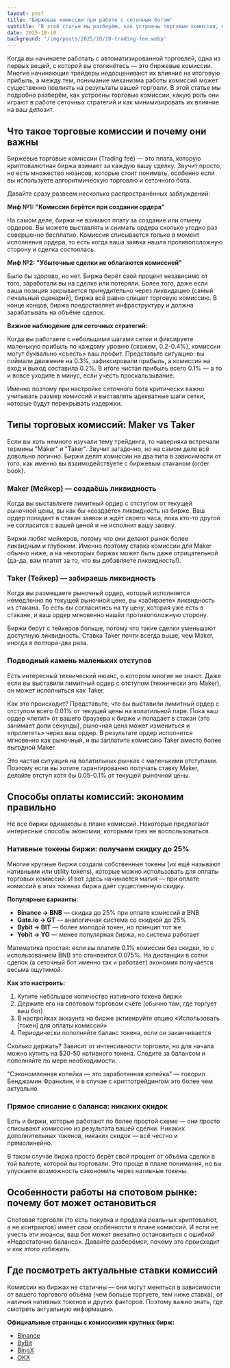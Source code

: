 ```yaml
---
layout: post
title: "Биржевые комиссии при работе с сеточным ботом"
subtitle: "В этой статье мы разберём, как устроены торговые комиссии, какую роль они играют и как минимизировать их влияние"
date: 2025-10-10
background: '/img/posts/2025/10/10-trading-fee.webp'
---
```


<!--{
    "url": "https://help.veles.finance/ru/%d0%b1%d0%b8%d1%80%d0%b6%d0%b5%d0%b2%d1%8b%d0%b5-%d0%ba%d0%be%d0%bc%d0%b8%d1%81%d1%81%d0%b8%d0%b8-%d0%b7%d0%b0-%d1%81%d0%b4%d0%b5%d0%bb%d0%ba%d0%b8/",
    "title": "Биржевые комиссии за сделки — Veles Help Center"
}-->

Когда вы начинаете работать с автоматизированной торговлей, одна из первых вещей, с которой вы столкнётесь — это биржевые комиссии. Многие начинающие трейдеры недооценивают их влияние на итоговую прибыль, а между тем, понимание механизма работы комиссий может существенно повлиять на результаты вашей торговли. В этой статье мы подробно разберём, как устроены торговые комиссии, какую роль они играют в работе сеточных стратегий и как минимизировать их влияние на ваш депозит.

## Что такое торговые комиссии и почему они важны

Биржевые торговые комиссии (Trading fee) — это плата, которую криптовалютная биржа взимает за каждую вашу сделку. Звучит просто, но есть множество нюансов, которые стоит понимать, особенно если вы используете алгоритмическую торговлю и сеточного бота.

Давайте сразу развеем несколько распространённых заблуждений:

**Миф №1: "Комиссия берётся при создании ордера"**

На самом деле, биржи не взимают плату за создание или отмену ордеров. Вы можете выставлять и снимать ордера сколько угодно раз совершенно бесплатно. Комиссия списывается только в момент исполнения ордера, то есть когда ваша заявка нашла противоположную сторону и сделка состоялась.

**Миф №2: "Убыточные сделки не облагаются комиссией"**

Было бы здорово, но нет. Биржа берёт свой процент независимо от того, заработали вы на сделке или потеряли. Более того, даже если ваша позиция закрывается принудительно через ликвидацию (самый печальный сценарий), биржа всё равно спишет торговую комиссию. В конце концов, биржа предоставляет инфраструктуру и должна зарабатывать на объёме сделок.

**Важное наблюдение для сеточных стратегий:**

Когда вы работаете с небольшими шагами сетки и фиксируете маленькую прибыль по каждому уровню (скажем, 0.2-0.4%), комиссии могут буквально «съесть» ваш профит. Представьте ситуацию: вы поймали движение на 0.3%, зафиксировали прибыль, а комиссия на вход и выход составила 0.2%. В итоге чистая прибыль всего 0.1% — а то и вовсе уходите в минус, если учесть проскальзывание.

Именно поэтому при настройке сеточного бота критически важно учитывать размер комиссий и выставлять адекватные шаги сетки, которые будут перекрывать издержки.

## Типы торговых комиссий: Maker vs Taker

Если вы хоть немного изучали тему трейдинга, то наверняка встречали термины "Maker" и "Taker". Звучит загадочно, но на самом деле всё довольно логично. Биржи делят комиссии на два типа в зависимости от того, как именно вы взаимодействуете с биржевым стаканом (order book).

### Maker (Мейкер) — создаёшь ликвидность

Когда вы выставляете лимитный ордер с отступом от текущей рыночной цены, вы как бы «создаёте» ликвидность на бирже. Ваш ордер попадает в стакан заявок и ждёт своего часа, пока кто-то другой не согласится с вашей ценой и не исполнит вашу заявку.

Биржи любят мейкеров, потому что они делают рынок более ликвидным и глубоким. Именно поэтому ставка комиссии для Maker обычно ниже, а на некоторых биржах может быть даже отрицательной (да-да, вам платят за то, что вы добавляете ликвидность!).

### Taker (Тейкер) — забираешь ликвидность

Когда вы размещаете рыночный ордер, который исполняется немедленно по текущей рыночной цене, вы «забираете» ликвидность из стакана. То есть вы согласились на ту цену, которая уже есть в стакане, и ваш ордер мгновенно нашёл противоположную сторону.

Биржи берут с тейкеров больше, потому что такие сделки уменьшают доступную ликвидность. Ставка Taker почти всегда выше, чем Maker, иногда в полтора-два раза.

### Подводный камень маленьких отступов

Есть интересный технический нюанс, о котором многие не знают. Даже если вы выставили лимитный ордер с отступом (технически это Maker), он может исполниться как Taker.

Как это происходит? Представьте, что вы выставили лимитный ордер с отступом всего 0.01% от текущей цены на волатильной паре. Пока ваш ордер «летит» от вашего браузера к бирже и попадает в стакан (это занимает доли секунды), рыночная цена может измениться и «пролететь» через ваш ордер. В результате ордер исполнится мгновенно как рыночный, и вы заплатите комиссию Taker вместо более выгодной Maker.

Это частая ситуация на волатильных рынках с маленькими отступами. Поэтому если вы хотите гарантированно получать ставку Maker, делайте отступ хотя бы 0.05-0.1% от текущей рыночной цены.

<!-- ## Какие типы ордеров использует Craft Trade Bot -->

<!-- Понимание того, какие ордера использует ваш бот, поможет вам правильно оценить издержки на комиссии и оптимизировать настройки стратегии. -->

<!-- ### Лимитные ордера (комиссия Maker) -->

<!-- Это основа работы любого сеточного бота. Лимитные ордера выставляются с отступом от текущей цены и ждут, пока рынок до них дойдёт. Благодаря этому вы платите меньшую комиссию и можете размещать заявки на более выгодных для себя уровнях. -->

<!-- **Craft Trade Bot использует лимитные ордера для:** -->

<!-- - **Уровней торговой сетки** — главная фишка сеточной торговли. Бот расставляет сетку из лимитных ордеров выше и ниже текущей цены, создавая «ловушки» для рыночных колебаний -->
<!-- - **Ордеров тейк-профита** — когда вы фиксируете прибыль с процентным отступом от цены входа -->
<!-- - **Мультитейков** — если вы используете множественные уровни фиксации прибыли, каждый из них выставляется как лимитный ордер -->

<!-- Преимущество лимитных ордеров в том, что вы контролируете цену исполнения и платите минимальную комиссию. Недостаток — нет гарантии, что ордер исполнится, если цена не дойдёт до вашего уровня. -->

<!-- ### Рыночные ордера (комиссия Taker) -->

<!-- Рыночные ордера используются тогда, когда скорость важнее цены. Вы говорите бирже: «Купи/продай прямо сейчас по текущей рыночной цене, мне неважно какой». Такие ордера исполняются мгновенно, но вы платите более высокую комиссию и можете словить проскальзывание на волатильном рынке. -->

<!-- **Craft Trade Bot использует рыночные ордера для:** -->

<!-- - **Экстренного закрытия позиции** — когда вы вручную останавливаете бота или выставили отступ = 0 -->
<!-- - **Стоп-лосс ордеров** — защита от больших убытков должна срабатывать мгновенно -->
<!-- - **Переноса стоп-лосса в безубыток** — когда позиция достигла определённого профита и вы защищаете накопленную прибыль -->
<!-- - **Закрытия по сигналу индикатора** — если стратегия предполагает выход по техническому сигналу, это делается рыночным ордером для гарантии исполнения -->

<!-- Рыночные ордера — это ваша «красная кнопка». Их не должно быть много, но когда они нужны, они должны срабатывать безотказно. -->

## Способы оплаты комиссий: экономим правильно

Не все биржи одинаковы в плане комиссий. Некоторые предлагают интересные способы экономии, которыми грех не воспользоваться.

### Нативные токены биржи: получаем скидку до 25%

Многие крупные биржи создали собственные токены (их ещё называют нативными или utility tokens), которые можно использовать для оплаты торговых комиссий. И вот здесь начинается магия — при оплате комиссий в этих токенах биржа даёт существенную скидку.

**Популярные варианты:**

- **Binance → BNB** — скидка до 25% при оплате комиссий в BNB
- **Gate.io → GT** — аналогичная система со скидкой до 25%
- **Bybit → BIT** — более молодой токен, но принцип тот же
- **Yobit → YO** — менее популярная биржа, но система работает

Математика простая: если вы платите 0.1% комиссии без скидки, то с использованием BNB это становится 0.075%. На дистанции в сотни сделок (а сеточный бот именно так и работает) экономия получается весьма ощутимой.

**Как это настроить:**

1. Купите небольшое количество нативного токена биржи
2. Держите его на спотовом торговом счёте (обычно там, где торгует ваш бот)
3. В настройках аккаунта на бирже активируйте опцию «Использовать [токен] для оплаты комиссий»
4. Периодически пополняйте баланс токена, если он заканчивается

Сколько держать? Зависит от интенсивности торговли, но для начала можно купить на $20-50 нативного токена. Следите за балансом и пополняйте по мере необходимости.

"Сэкономленная копейка — это заработанная копейка" — говорил Бенджамин Франклин, и в случае с криптотрейдингом это более чем актуально.

### Прямое списание с баланса: никаких скидок

Есть и биржи, которые работают по более простой схеме — они просто списывают комиссию из результата вашей сделки. Никаких дополнительных токенов, никаких скидок — всё честно и прямолинейно.

В таком случае биржа просто берёт свой процент от объёма сделки в той валюте, которой вы торговали. Это проще в плане понимания, но вы упускаете возможность сэкономить через нативные токены.

## Особенности работы на спотовом рынке: почему бот может остановиться

Спотовая торговля (то есть покупка и продажа реальных криптовалют, а не контрактов) имеет свои особенности в плане комиссий. И если не учесть эти нюансы, ваш бот может внезапно остановиться с ошибкой «Недостаточно баланса». Давайте разберёмся, почему это происходит и как этого избежать.

<!-- ### Проблема «исчезающего» баланса -->

<!-- Представьте стандартную ситуацию: ваш Craft Trade Bot работает на паре ETH/USDT. Сработал уровень сетки, бот купил 1 ETH за USDT. Всё хорошо, позиция открыта. Но вот тут начинается интересное. -->

<!-- Биржа взимает комиссию в базовой валюте торговой пары. Для пары ETH/USDT базовая валюта — это ETH. То есть комиссия спишется в эфире. -->

<!-- **Что происходит:** -->
<!-- 1. Бот покупает 1 ETH -->
<!-- 2. Биржа списывает комиссию ~0.001 ETH (при ставке 0.1%) -->
<!-- 3. На балансе оказывается 0.999 ETH -->

<!-- Теперь внимание! Когда придёт время закрывать позицию (продавать ETH обратно в USDT), бот попытается продать ровно 1 ETH — потому что именно столько он покупал по логике своей работы. -->

<!-- Но у вас же только 0.999 ETH! Не хватает 0.001 ETH. -->

<!-- Результат: бот выдаёт ошибку «Insufficient balance» (недостаточно баланса) и останавливается. Позиция зависает в открытом состоянии, бот не может её закрыть автоматически. -->

<!-- Неприятная ситуация, особенно если вы не следите за ботом онлайн 24/7. А если учесть, что сеточный бот совершает десятки и сотни сделок, эта проблема будет возникать регулярно. -->

<!-- ### Решение: создайте резервный фонд -->

<!-- Решение на самом деле простое и очевидное — нужно заранее купить небольшой запас торгуемой криптовалюты и держать его на балансе отдельно от торговли. -->

<!-- **Пошаговая инструкция:** -->

<!-- 1. **Рассчитайте размер резерва**   -->
   <!-- Минимум 0.3-0.5% от размера депозита бота. Если бот торгует депозитом в $1000, купите криптовалюты на $3-5. Лучше взять с запасом — 0.5-1% от депозита, чтобы хватило надолго. -->

<!-- 2. **Купите актив заранее**   -->
   <!-- Перед запуском бота купите нужное количество базовой валюты пары. Для ETH/USDT купите немного ETH, для BTC/USDT — немного BTC и так далее. -->

<!-- 3. **Не трогайте этот резерв**   -->
   <!-- Это важно! Резерв не участвует в торговле, он просто лежит на балансе. Когда бот будет покупать и продавать, комиссии будут списываться из этого запаса, и бот сможет спокойно закрывать позиции. -->

<!-- 4. **Пополняйте по мере необходимости**   -->
   <!-- Если бот работает долго и активно, резерв постепенно уменьшается. Следите за балансом и периодически пополняйте запас. -->

<!-- Эти несколько долларов резерва избавят вас от головной боли и внезапных остановок бота. Поверьте, оно того стоит. -->

<!-- ### Проблема накопления «пыли» -->

<!-- Есть ещё один технический нюанс работы на споте, который может показаться незначительным, но на длинной дистанции становится заметным. Это так называемая «пыль» (dust) — мелкие остатки криптовалюты, которые невозможно продать. -->

<!-- Дело в том, что биржи устанавливают ограничения на точность объёмов ордеров. Для большинства пар это 4 знака после запятой. То есть вы можете продать 0.0001 BTC, но не можете продать 0.00001 BTC — биржа просто не примет такой ордер. -->

<!-- **Как формируется пыль:** -->

<!-- 1. Бот покупает 0.01 ETH -->
<!-- 2. Комиссия списывается: 0.00001 ETH -->
<!-- 3. На балансе: 0.00999 ETH -->
<!-- 4. Бот продаёт максимум возможный объём: 0.0099 ETH (4 знака) -->
<!-- 5. Остаётся: 0.00009 ETH -->

<!-- Эти 0.00009 ETH — и есть пыль. Они лежат на балансе, но продать их напрямую невозможно. После каждой сделки такая пыль накапливается. -->

<!-- **Что делать с пылью:** -->

<!-- - **Копить до значимой суммы** — если бот работает долго, пыль может накопиться до объёма, который уже можно продать -->
<!-- - **Конвертировать в нативный токен** — большинство бирж предлагают специальную функцию конвертации мелких остатков (dust conversion). На Binance это конвертация в BNB, на Bybit — в BIT. Обычно это делается несколькими кликами в интерфейсе биржи -->
<!-- - **Просто не обращать внимания** — если суммы совсем мизерные ($0.1-0.5), можно просто не забивать голову -->

<!-- В профиле Craft Trade Bot вы можете видеть статистику накопленной пыли на странице статистики — это помогает держать руку на пульсе и понимать, сколько средств "заморожено" в остатках. -->

<!-- ## Торговля в LONG vs SHORT: разница в подходе к комиссиям -->

<!-- Направление вашей торговли (покупка с расчётом на рост или продажа с расчётом на падение) существенно влияет на то, как комиссии взаимодействуют с вашим балансом. -->

<!-- ### LONG позиции: покупаем актив в ожидании роста -->

<!-- Когда вы торгуете в лонг на споте, бот покупает криптовалюту (например, ETH), держит её, а потом продаёт дороже. Именно в этом направлении проявляются все те проблемы с балансом и пылью, о которых мы говорили выше. -->

<!-- **Особенности LONG торговли:** -->
<!-- - Комиссия списывается в базовой валюте (ETH, BTC и т.д.) -->
<!-- - **Обязательно нужен резервный запас** криптовалюты -->
<!-- - Накапливается пыль после каждого цикла покупки-продажи -->
<!-- - Требует чуть больше внимания к балансам -->

<!-- **Пример:**   -->
<!-- Бот покупает 1 ETH. Комиссия ~0.001 ETH. Вы получаете 0.999 ETH на баланс. Потом ETH дорожает, бот продаёт. Комиссия при продаже списывается уже в USDT, это не проблема. Но при покупке нужно было иметь запас ETH. -->

<!-- ### SHORT позиции: продаём актив в ожидании падения -->

<!-- Торговля в шорт на споте означает, что бот сначала продаёт криптовалюту (которая уже есть у вас или была куплена заранее), а потом выкупает её обратно дешевле, фиксируя разницу. -->

<!-- В шорт-торговле проблема с недостатком баланса проявляется гораздо реже, а чаще вообще не возникает. Почему? -->

<!-- **Особенности SHORT торговли:** -->
<!-- - Комиссия списывается в котируемой валюте (USDT, BUSD и т.д.) -->
<!-- - Процент профита обычно с лихвой перекрывает комиссии -->
<!-- - Практически не возникает проблем с балансом -->
<!-- - Пыль не накапливается в базовой валюте -->

<!-- **Пример:**   -->
<!-- Бот продаёт 1 ETH по цене 2000 USDT. Получает 1998 USDT (минус 2 USDT комиссия). Когда приходит время выкупать обратно при падении на 0.5%, целевая цена будет около 1990 USDT. При покупке 1 ETH за 1990 USDT комиссия составит ~2 USDT, и у вас останется запас около 6 USDT. Средств достаточно, проблем нет. -->

<!-- **Тем не менее**, даже для шорт-торговли рекомендуется иметь небольшой запас стейблкоинов помимо основного депозита — на всякий случай, для подстраховки. -->

<!-- ## Комиссия за финансирование: фьючерсная «подписка» -->

<!-- Если вы торгуете на фьючерсном рынке (perpetual futures), то помимо торговых комиссий за сделки, вас ждёт ещё один вид издержек — funding fee, или комиссия за финансирование. -->

<!-- **Что это такое:**   -->
<!-- Funding fee — это периодические платежи между лонговыми и шортовыми позициями, которые помогают удерживать цену фьючерса близко к спотовой цене базового актива. Это своего рода «арендная плата» за удержание позиции. -->

<!-- **Как это работает:** -->
<!-- - Комиссия начисляется каждые 4-8 часов (зависит от биржи) -->
<!-- - Ставка постоянно меняется в зависимости от рыночных условий -->
<!-- - Если funding положительный — лонги платят шортам -->
<!-- - Если funding отрицательный — шорты платят лонгам -->

<!-- **Важные моменты для сеточной торговли:** -->

<!-- 1. **Funding может работать на вас или против вас**   -->
   <!-- На бычьем рынке funding обычно положительный, и если вы в лонге, придётся платить. На медвежьем — наоборот, вам могут платить за удержание шорта. -->

<!-- 2. **Частые начисления**   -->
   <!-- Если ваша позиция открыта долго, funding списывается многократно. Это может съесть значительную часть прибыли на боковом рынке. -->

<!-- 3. **Учитывается в PnL**   -->
   <!-- Все списанные и начисленные funding отображаются в «Реализованном PnL» вашей позиции. Не пугайтесь, если там видите множество мелких списаний — это нормально. -->

<!-- **Где смотреть текущий funding:**   -->
<!-- На всех крупных биржах ставка funding отображается на странице торговой пары. Обычно это указано как процент (например, 0.01% или -0.005%) и время до следующего начисления. -->

<!-- Для краткосрочных сеточных стратегий funding обычно не критичен — позиции закрываются быстро, и вы просто не успеваете «поймать» много начислений. Но если стратегия предполагает удержание позиций по несколько дней — стоит держать funding в голове. -->

<!-- ## Влияние комиссий на сеточную стратегию: критический фактор -->

<!-- Теперь, когда мы разобрали все виды комиссий, давайте поговорим о том, почему это особенно важно именно для сеточной торговли. -->

<!-- Сеточная стратегия работает на большом количестве мелких сделок. Это её суть — поймать множество небольших колебаний цены и заработать на каждом. Один уровень сетки принёс 0.3% профита, второй — ещё 0.4%, третий — 0.5%, и так далее. В сумме за день может накопиться приличный результат. -->

<!-- Но вот проблема: каждая сделка облагается комиссией. И если на одной-двух сделках в день это незаметно, то на 50-100 сделках в день комиссии превращаются в серьёзную статью расходов. -->

<!-- **Давайте посчитаем:** -->
<!-- - Комиссия на вход: 0.1% (Maker) -->
<!-- - Комиссия на выход: 0.1% (Maker) -->
<!-- - Итого на один цикл: 0.2% -->
<!-- - 100 сделок в день: 0.2% × 100 = 20% от оборота! -->

<!-- Конечно, это 20% от оборота, а не от депозита, но всё равно впечатляет. Если ваш депозит $1000, а дневной оборот $5000 (вполне реально для активного сеточного бота), то комиссии составят $100 в день. За месяц это $3000 комиссий! -->

<!-- **Практические выводы для настройки бота:** -->

<!-- 1. **Шаг сетки должен перекрывать двойную комиссию**   -->
   <!-- Если комиссия 0.1%, минимальный шаг сетки должен быть хотя бы 0.3-0.4%, чтобы после вычета комиссий на вход и выход оставалась чистая прибыль. -->

<!-- 2. **Используйте лимитные ордера где возможно**   -->
   <!-- Ставка Maker может быть в 2 раза ниже Taker. На дистанции это огромная разница. Craft Trade Bot по умолчанию использует лимитные ордера для сетки — это правильно. -->

<!-- 3. **Активируйте скидки через нативные токены**   -->
   <!-- 25% скидка — это не мелочь. В примере выше это превращает $3000 комиссий в $2250. Экономия $750 в месяц! -->

<!-- 4. **Не гонитесь за слишком частыми сделками**   -->
   <!-- Иногда лучше поставить более широкую сетку и реже закрывать позиции, но с бОльшим профитом на сделку. Качество важнее количества. -->

<!-- 5. **Мониторьте статистику**   -->
   <!-- Craft Trade Bot показывает сумму уплаченных комиссий. Регулярно смотрите эту цифру и соотносите с общей прибылью. Если комиссии съедают больше 30-40% прибыли — пора пересматривать настройки. -->

## Где посмотреть актуальные ставки комиссий

Комиссии на биржах не статичны — они могут меняться в зависимости от вашего торгового объёма (чем больше торгуете, тем ниже ставка), от наличия нативных токенов и других факторов. Поэтому важно знать, где смотреть актуальную информацию.

**Официальные страницы с комиссиями крупных бирж:**

- [Binance](https://www.binance.com/ru/fee/schedule)
- [ByBit](https://www.bybit.com/en/announcement-info/fee-rate/)
- [BingX](https://bingx.com/ru-ru/support/costs)
- [OKX](https://www.okx.com/ru/fees)
